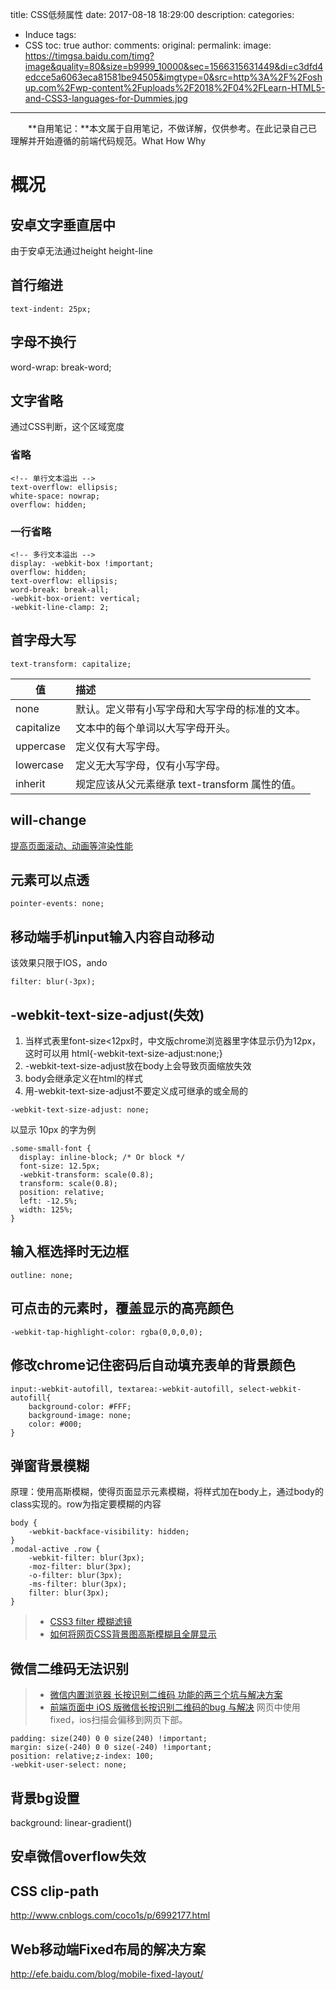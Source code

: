 title: CSS低频属性
date: 2017-08-18 18:29:00
description:
categories:
- Induce
tags:
- CSS
toc: true
author:
comments:
original:
permalink:
image: https://timgsa.baidu.com/timg?image&quality=80&size=b9999_10000&sec=1566315631449&di=c3dfd4edcce5a6063eca81581be94505&imgtype=0&src=http%3A%2F%2Foshup.com%2Fwp-content%2Fuploads%2F2018%2F04%2FLearn-HTML5-and-CSS3-languages-for-Dummies.jpg
---

　　**自用笔记：**本文属于自用笔记，不做详解，仅供参考。在此记录自己已理解并开始遵循的前端代码规范。What How Why
<!-- more -->
# 概况

## 安卓文字垂直居中
由于安卓无法通过height height-line

## 首行缩进
```
text-indent: 25px;
```

## 字母不换行
word-wrap: break-word;

## 文字省略
通过CSS判断，这个区域宽度

### 省略
```
<!-- 单行文本溢出 -->
text-overflow: ellipsis;
white-space: nowrap;
overflow: hidden;
```

### 一行省略
```
<!-- 多行文本溢出 -->
display: -webkit-box !important;
overflow: hidden;
text-overflow: ellipsis;
word-break: break-all;
-webkit-box-orient: vertical;
-webkit-line-clamp: 2;
```

## 首字母大写
```
text-transform: capitalize;
```

| 值 | 描述 |
| -----|:---- |
| none | 默认。定义带有小写字母和大写字母的标准的文本。|
| capitalize | 文本中的每个单词以大写字母开头。|
| uppercase | 定义仅有大写字母。|
| lowercase | 定义无大写字母，仅有小写字母。|
| inherit | 规定应该从父元素继承 text-transform 属性的值。|

## will-change

[提高页面滚动、动画等渲染性能](http://www.zhangxinxu.com/wordpress/2015/11/css3-will-change-improve-paint/ "")


## 元素可以点透
```
pointer-events: none;
```

## 移动端手机input输入内容自动移动
该效果只限于IOS，ando
```
filter: blur(-3px);
```

## -webkit-text-size-adjust(失效)

1. 当样式表里font-size<12px时，中文版chrome浏览器里字体显示仍为12px，这时可以用 html{-webkit-text-size-adjust:none;}
1. -webkit-text-size-adjust放在body上会导致页面缩放失效
1. body会继承定义在html的样式
1. 用-webkit-text-size-adjust不要定义成可继承的或全局的

```
-webkit-text-size-adjust: none;
```

以显示 10px 的字为例
```
.some-small-font {
  display: inline-block; /* Or block */
  font-size: 12.5px;
  -webkit-transform: scale(0.8);
  transform: scale(0.8);
  position: relative;
  left: -12.5%;
  width: 125%;
}
```

## 输入框选择时无边框
```
outline: none;
```

## 可点击的元素时，覆盖显示的高亮颜色
```
-webkit-tap-highlight-color: rgba(0,0,0,0);
```

## 修改chrome记住密码后自动填充表单的背景颜色
```
input:-webkit-autofill, textarea:-webkit-autofill, select-webkit-autofill{
	background-color: #FFF;
	background-image: none;
	color: #000;
}
```

## 弹窗背景模糊
原理：使用高斯模糊，使得页面显示元素模糊，将样式加在body上，通过body的class实现的。row为指定要模糊的内容
```
body {
	-webkit-backface-visibility: hidden;
}
.modal-active .row {
	-webkit-filter: blur(3px);
	-moz-filter: blur(3px);
	-o-filter: blur(3px);
	-ms-filter: blur(3px);
	filter: blur(3px);
}
```
> - [CSS3 filter 模糊滤镜](http://mao.li/css3-blur-filter-pratice/ "描述")
> - [如何将网页CSS背景图高斯模糊且全屏显示](https://segmentfault.com/q/1010000000123341 "描述")


## 微信二维码无法识别
> - [微信内置浏览器 长按识别二维码 功能的两三个坑与解决方案](https://segmentfault.com/a/1190000002985815 "中国城投票活动页面")
> - [前端页面中 iOS 版微信长按识别二维码的bug 与解决](https://devework.com/weixin-qrcode-bug.html "描述")
网页中使用fixed，ios扫描会偏移到网页下部。

```
padding: size(240) 0 0 size(240) !important;
margin: size(-240) 0 0 size(-240) !important;
position: relative;z-index: 100;
-webkit-user-select: none;
```

## 背景bg设置
background: linear-gradient()

## 安卓微信overflow失效

## CSS clip-path
http://www.cnblogs.com/coco1s/p/6992177.html

## Web移动端Fixed布局的解决方案
http://efe.baidu.com/blog/mobile-fixed-layout/